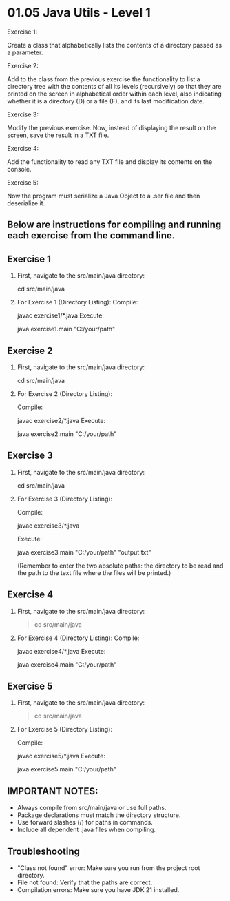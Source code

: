01.05 Java Utils - Level 1
==========================

Exercise 1:

Create a class that alphabetically lists the contents of a directory passed as a parameter.

Exercise 2:

Add to the class from the previous exercise the functionality to list a directory tree with
the contents of all its levels (recursively) so that they are printed on the screen in alphabetical
order within each level, also indicating whether it is a directory (D) or a file (F), and its last modification date.

Exercise 3:

Modify the previous exercise. Now, instead of displaying the result on the screen, save the result in a TXT file.

Exercise 4:

Add the functionality to read any TXT file and display its contents on the console.

Exercise 5:

Now the program must serialize a Java Object to a .ser file and then deserialize it.

## Below are instructions for compiling and running each exercise from the command line.

## Exercise 1

1. First, navigate to the src/main/java directory:
   
      cd src/main/java

2. For Exercise 1 (Directory Listing):
   Compile:
   
     javac exercise1/*.java
   Execute:
   
     java exercise1.main "C:/your/path"

## Exercise 2

1. First, navigate to the src/main/java directory:
 
     cd src/main/java

2. For Exercise 2 (Directory Listing):
   
   Compile:
   
     javac exercise2/*.java
   Execute:
   
     java exercise2.main "C:/your/path"

## Exercise 3

1. First, navigate to the src/main/java directory:
   
     cd src/main/java

2. For Exercise 3 (Directory Listing):
   
   Compile:
   
     javac exercise3/*.java
   
   Execute:
   
     java exercise3.main "C:/your/path" "output.txt"
     
     (Remember to enter the two absolute paths: the directory
     to be read and the path to the text file where the files will be printed.)

## Exercise 4

1. First, navigate to the src/main/java directory:
   
     > cd src/main/java

2. For Exercise 4 (Directory Listing):
   Compile:
   
     javac exercise4/*.java
   Execute:
   
     java exercise4.main "C:/your/path"

## Exercise 5

1. First, navigate to the src/main/java directory:
   
     > cd src/main/java

2. For Exercise 5 (Directory Listing):
   
   Compile:
      
     javac exercise5/*.java
   Execute:
   
     java exercise5.main "C:/your/path"

## IMPORTANT NOTES:
- Always compile from src/main/java or use full paths.
- Package declarations must match the directory structure.
- Use forward slashes (/) for paths in commands.
- Include all dependent .java files when compiling.

## Troubleshooting
- "Class not found" error: Make sure you run from the project root directory.
- File not found: Verify that the paths are correct.
- Compilation errors: Make sure you have JDK 21 installed.
     
  
      
  
